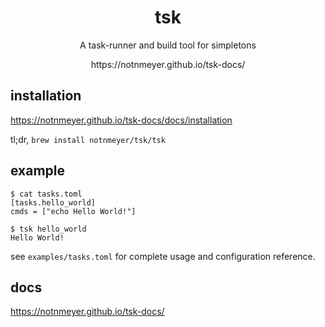 <div align="center">
  <h1>tsk</h1>
  <p>A task-runner and build tool for simpletons</p>
  https://notnmeyer.github.io/tsk-docs/
</div>

## installation

https://notnmeyer.github.io/tsk-docs/docs/installation

tl;dr, `brew install notnmeyer/tsk/tsk`

## example

```
$ cat tasks.toml
[tasks.hello_world]
cmds = ["echo Hello World!"]

$ tsk hello_world
Hello World!
```

see `examples/tasks.toml` for complete usage and configuration reference.

## docs

https://notnmeyer.github.io/tsk-docs/
